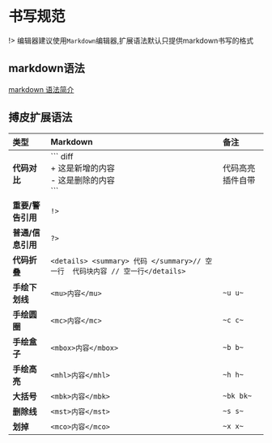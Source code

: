 # 书写规范

!> 编辑器建议使用`Markdown`编辑器,扩展语法默认只提供markdown书写的格式

## markdown语法
[markdown 语法简介](https://www.cnblogs.com/wangyang0210/p/10954213.html)


## 搏皮扩展语法
|**类型**|**Markdown**|备注|
|:-----|:-----|:-----|
|**代码对比**|\``` diff <br/> + 这是新增的内容<br/>  - 这是删除的内容 <br /> ```| 代码高亮插件自带| 
|**重要/警告引用**|`!>`| |
|**普通/信息引用**|```?>```| |
|**代码折叠**| `<details> <summary> 代码 </summary>// 空一行  代码块内容 // 空一行</details>`| |
|**手绘下划线**|`<mu>内容</mu>`| `~u u~` |
|**手绘圆圈**|`<mc>内容</mc>`| `~c c~`|
|**手绘盒子**|`<mbox>内容</mbox>`| `~b b~` |
|**手绘高亮**|`<mhl>内容</mhl>`| `~h h~`|
|**大括号**|`<mbk>内容</mbk>`|`~bk bk~` |
|**删除线**|`<mst>内容</mst>`| `~s s~`|
|**划掉**|`<mco>内容</mco>`| `~x x~`|

